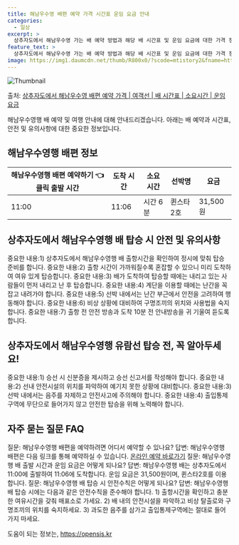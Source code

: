 ```yaml
---
title: 해남우수영 배편 예약 가격 시간표 운임 요금 안내
categories:
  - 일상
excerpt: >
  상추자도에서 해남우수영 가는 배 예약 방법과 해당 배 시간표 및 운임 요금에 대한 가격 정보를 안내 드리겠습니다. 안전하고 재밋는 해남우수영행 여행을 위해 아래 정보 참고하시기 바랍니다. 해남우수영행 배편 예약하기 👈 클릭상추자도에서 해남우수영행 배 시간표출발 시간도착 시간소요 시간선박명요금11:0011:060시간 6분퀸스타2호31,500원해남우수영행 배편 예약하기 👈 클릭상추자도에서 해남우수영행 여객선 탑승 시 이용수칙상추자도에서 해남우수영행을 탑승하기 전에 꼭 숙지해야 할 여객선 이용수칙에 대해 알아봅시다. 중요한 내용: 1) 상추자도에서 해남우수영행 배 출항시간을 확인하여 정시에 맞춰 탑승 준비를 합니다. 중요한 내용: 2) 출항 시간이 가까워질수록 혼잡할 수 있으니 미리 도착하여 여유 있게 탑승합..
feature_text: >
  상추자도에서 해남우수영 가는 배 예약 방법과 해당 배 시간표 및 운임 요금에 대한 가격 정보를 안내 드리겠습니다. 안전하고 재밋는 해남우수영행 여행을 위해 아래 정보 참고하시기 바랍니다. 해남우수영행 배편 예약하기 👈 클릭상추자도에서 해남우수영행 배 시간표출발 시간도착 시간소요 시간선박명요금11:0011:060시간 6분퀸스타2호31,500원해남우수영행 배편 예약하기 👈 클릭상추자도에서 해남우수영행 여객선 탑승 시 이용수칙상추자도에서 해남우수영행을 탑승하기 전에 꼭 숙지해야 할 여객선 이용수칙에 대해 알아봅시다. 중요한 내용: 1) 상추자도에서 해남우수영행 배 출항시간을 확인하여 정시에 맞춰 탑승 준비를 합니다. 중요한 내용: 2) 출항 시간이 가까워질수록 혼잡할 수 있으니 미리 도착하여 여유 있게 탑승합..
image: https://img1.daumcdn.net/thumb/R800x0/?scode=mtistory2&fname=https%3A%2F%2Fblog.kakaocdn.net%2Fdn%2FbjhGxy%2FbtsHBNZQUfq%2FYgPUY2OeEmMbN66ucAVH0k%2Fimg.webp
---
```


![Thumbnail](https://img1.daumcdn.net/thumb/R800x0/?scode=mtistory2&fname=https%3A%2F%2Fblog.kakaocdn.net%2Fdn%2FbjhGxy%2FbtsHBNZQUfq%2FYgPUY2OeEmMbN66ucAVH0k%2Fimg.webp)

<p>출처: <a href="https://opensis.kr/entry/%EC%83%81%EC%B6%94%EC%9E%90%EB%8F%84%EC%97%90%EC%84%9C-%ED%95%B4%EB%82%A8%EC%9A%B0%EC%88%98%EC%98%81-%EB%B0%B0%ED%8E%B8-%EC%98%88%EC%95%BD-%EA%B0%80%EA%B2%A9-%EC%97%AC%EA%B0%9D%EC%84%A0-%EB%B0%B0-%EC%8B%9C%EA%B0%84%ED%91%9C-%EC%86%8C%EC%9A%94%EC%8B%9C%EA%B0%84-%EC%9A%B4%EC%9E%84-%EC%9A%94%EA%B8%88" rel="dofollow">상추자도에서 해남우수영 배편 예약 가격 | 여객선 | 배 시간표 | 소요시간 | 운임 요금</a> </p>

해남우수영행 배 예약 및 여행 안내에 대해 안내드리겠습니다. 아래는 배 예약과 시간표, 안전 및 유의사항에 대한 중요한 정보입니다.

## 해남우수영행 배편 정보

해남우수영행 배편 예약하기 👈 클릭  **출발 시간** | **도착 시간** | **소요 시간** | **선박명** | **요금**  
---|---|---|---|---  
11:00 | 11:06 | 시간 6분 | 퀸스타2호 | 31,500원  
  


## 상추자도에서 해남우수영행 배 탑승 시 안전 및 유의사항

중요한 내용:1) 상추자도에서 해남우수영행 배 출항시간을 확인하여 정시에 맞춰 탑승 준비를 합니다. 중요한 내용:2) 출항 시간이
가까워질수록 혼잡할 수 있으니 미리 도착하여 여유 있게 탑승합니다. 중요한 내용:3) 배가 도착하여 탑승할 때에는 내리고 있는 사람들이 먼저
내리고 난 후 탑승합니다. 중요한 내용:4) 계단을 이용할 때에는 난간을 꼭 잡고 내려가야 합니다. 중요한 내용:5) 선박 내에서는 난간
부근에서 안전을 고려하여 행동해야 합니다. 중요한 내용:6) 비상 상황에 대비하여 구명조끼의 위치와 사용법을 숙지합니다. 중요한 내용:7)
출항 전 안전 방송과 도착 10분 전 안내방송을 귀 기울여 듣도록 합니다.



## 상추자도에서 해남우수영행 유람선 탑승 전, 꼭 알아두세요!

중요한 내용:1) 승선 시 신분증을 제시하고 승선 신고서를 작성해야 합니다. 중요한 내용:2) 선내 안전시설의 위치를 파악하여 예기치 못한
상황에 대비합니다. 중요한 내용:3) 선박 내에서는 음주를 자제하고 안전사고에 주의해야 합니다. 중요한 내용:4) 출입통제구역에 무단으로
들어가지 않고 안전한 탑승을 위해 노력해야 합니다.

## 자주 묻는 질문 FAQ

질문: 해남우수영행 배편을 예약하려면 어디서 예약할 수 있나요? 답변: 해남우수영행 배편은 다음 링크를 통해 예약하실 수 있습니다. [온라인
예약 바로가기](https://opensis.kr/entry/%EC%83%81%EC%B6%94%EC%9E%90%EB%8F%84%EC%97%90%EC%84%9C-%ED%95%B4%EB%82%A8%EC%9A%B0%EC%88%98%EC%98%81-%EB%B0%B0%ED%8E%B8-%EC%98%88%EC%95%BD-%EA%B0%80%EA%B2%A9-%EC%97%AC%EA%B0%9D%EC%84%A0-%EB%B0%B0-%EC%8B%9C%EA%B0%84%ED%91%9C-%EC%86%8C%EC%9A%94%EC%8B%9C%EA%B0%84-%EC%9A%B4%EC%9E%84-%EC%9A%94%EA%B8%88) 질문: 해남우수영행 배 출발 시간과 운임 요금은 어떻게 되나요? 답변: 해남우수영행 배는
상추자도에서 11:00에 출발하여 11:06에 도착합니다. 운임 요금은 31,500원이며, 퀸스타2호를 이용합니다. 질문: 해남우수영행 배
탑승 시 안전수칙은 어떻게 되나요? 답변: 해남우수영행 배 탑승 시에는 다음과 같은 안전수칙을 준수해야 합니다. 1) 출항시간을 확인하고
충분한 여유시간을 갖춰 매표소로 가세요. 2) 배 내의 안전시설을 파악하고 비상 탈출로와 구명조끼의 위치를 숙지하세요. 3) 과도한 음주를
삼가고 출입통제구역에는 절대로 들어가지 마세요.

 

도움이 되는 정보는, <a href="https://opensis.kr" rel="dofollow">https://opensis.kr</a>


